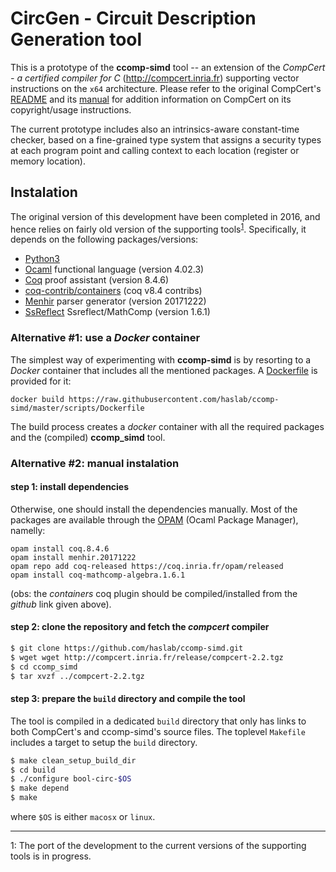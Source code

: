 # CircGen - Circuit Description Generation tool

This is a prototype of the **ccomp-simd** tool -- an extension of the
*CompCert - a certified compiler for C*
(http://compcert.inria.fr) supporting vector instructions on the `x64`
architecture. Please refer to the original CompCert's
[README](README) and its [manual](http://compcert.inria.fr/man/) for
addition information on CompCert on its copyright/usage instructions.

The current prototype includes also an intrinsics-aware constant-time
checker, based on a fine-grained type system that assigns a security types
at each program point and calling context to each location (register
or memory location).


## Instalation

The original version of this development have been completed in 2016,
and hence relies on fairly old version of the supporting
tools<sup>[1](#myfootnote1)</sup>. Specifically, it depends on the
following packages/versions:

 * [Python3](http://python.org)
 * [Ocaml](https://ocaml.org) functional language (version 4.02.3)
 * [Coq](https://coq.inria.fr) proof assistant (version 8.4.6)
 * [coq-contrib/containers](https://github.com/coq-contribs/containers/tree/v8.4) (coq v8.4 contribs)
 * [Menhir](http://gallium.inria.fr/~fpottier/menhir/) parser
   generator (version 20171222)
 * [SsReflect](http://ssr.msr-inria.inria.fr) Ssreflect/MathComp (version 1.6.1)

### Alternative #1: use a _Docker_ container

The simplest way of experimenting with **ccomp-simd** is by resorting to a _Docker_ container that includes all the mentioned packages. A [Dockerfile](scripts/Dockerfile) is provided for it:

```
docker build https://raw.githubusercontent.com/haslab/ccomp-simd/master/scripts/Dockerfile
```

The build process creates a _docker_ container with all the required packages and the (compiled) **ccomp_simd** tool.

### Alternative #2: manual instalation

#### step 1: install dependencies

Otherwise, one should install the dependencies manually. Most of the packages are available through the [OPAM](https://opam.ocaml.org) (Ocaml Package Manager), namelly:

```
opam install coq.8.4.6
opam install menhir.20171222
opam repo add coq-released https://coq.inria.fr/opam/released
opam install coq-mathcomp-algebra.1.6.1
```

(obs: the _containers_ coq plugin should be compiled/installed from the _github_ link given above).

#### step 2: clone the repository and fetch the _compcert_ compiler

```bash
$ git clone https://github.com/haslab/ccomp-simd.git
$ wget wget http://compcert.inria.fr/release/compcert-2.2.tgz
$ cd ccomp_simd
$ tar xvzf ../compcert-2.2.tgz
```

#### step 3: prepare the `build` directory and compile the tool

The tool is compiled in a dedicated `build` directory that only has
links to both CompCert's and ccomp-simd's source files. The toplevel `Makefile`
includes a target to setup the `build` directory.

```bash
$ make clean_setup_build_dir
$ cd build
$ ./configure bool-circ-$OS
$ make depend
$ make
```
where `$OS` is either `macosx` or `linux`.



---

<a name="myfootnote1">1</a>: The port of the development to the current versions of the supporting tools is in progress.

